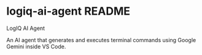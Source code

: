 # logiq-ai-agent README

LogIQ AI Agent

An AI agent that generates and executes terminal commands using Google Gemini inside VS Code.
